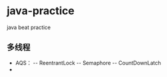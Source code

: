 # java-practice
java beat practice

## 多线程
- AQS：
-- ReentrantLock
-- Semaphore
-- CountDownLatch
- 
